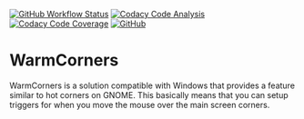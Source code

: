 ﻿[![GitHub Workflow Status](https://img.shields.io/github/actions/workflow/status/fedeantuna/warm-corners/build.yml?style=flat-square)](https://github.com/fedeantuna/warm-corners/blob/main/.github/workflows/build.yml)
[![Codacy Code Analysis](https://img.shields.io/codacy/grade/cbd8b1b81d7a4dfaabb4cff12ea7ab1b?style=flat-square)](https://www.codacy.com/gh/fedeantuna/warm-corners/dashboard?utm_source=github.com\&utm_medium=referral\&utm_content=fedeantuna/warm-corners\&utm_campaign=Badge_Grade)
[![Codacy Code Coverage](https://img.shields.io/codacy/coverage/cbd8b1b81d7a4dfaabb4cff12ea7ab1b?style=flat-square)](https://www.codacy.com/gh/fedeantuna/warm-corners/dashboard?utm_source=github.com\&utm_medium=referral\&utm_content=fedeantuna/warm-corners\&utm_campaign=Badge_Coverage)
[![GitHub](https://img.shields.io/github/license/fedeantuna/warm-corners?style=flat-square)](https://github.com/fedeantuna/warm-corners/blob/main/LICENSE)

# WarmCorners

WarmCorners is a solution compatible with Windows that provides a feature similar to hot corners on GNOME. This basically means that you can setup triggers for when you move the mouse over the main screen corners.
